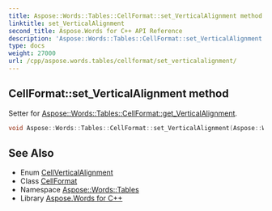 ```yaml
---
title: Aspose::Words::Tables::CellFormat::set_VerticalAlignment method
linktitle: set_VerticalAlignment
second_title: Aspose.Words for C++ API Reference
description: 'Aspose::Words::Tables::CellFormat::set_VerticalAlignment method. Setter for Aspose::Words::Tables::CellFormat::get_VerticalAlignment in C++.'
type: docs
weight: 27000
url: /cpp/aspose.words.tables/cellformat/set_verticalalignment/
---
```

## CellFormat::set_VerticalAlignment method


Setter for [Aspose::Words::Tables::CellFormat::get_VerticalAlignment](../get_verticalalignment/).

```cpp
void Aspose::Words::Tables::CellFormat::set_VerticalAlignment(Aspose::Words::Tables::CellVerticalAlignment value)
```

## See Also

* Enum [CellVerticalAlignment](../../cellverticalalignment/)
* Class [CellFormat](../)
* Namespace [Aspose::Words::Tables](../../)
* Library [Aspose.Words for C++](../../../)
